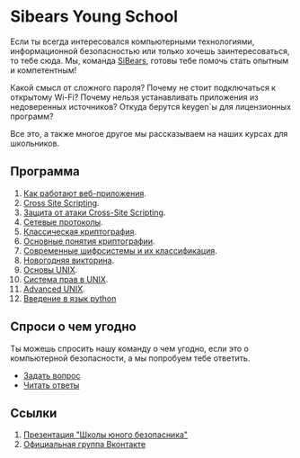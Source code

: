 # Sibears Young School

Если ты всегда интересовался компьютерными технологиями, информационной безопасностью или только хочешь заинтересоваться, то тебе сюда.
Мы, команда [SiBears]((https://vk.com/sibears_tomsk)), готовы тебе помочь стать опытным и компетентным!

Какой смысл от сложного пароля? Почему не стоит подключаться к открытому Wi-Fi? Почему нельзя устанавливать приложения из недоверенных источников? Откуда берутся keygen\`ы для лицензионных программ? 

Все это, а также многое другое мы рассказываем на наших курсах для школьников.

## Программа
1. [Как работают веб-приложения](web/l1.md).
2. [Cross Site Scripting](web/l2.md).
3. [Защита от атаки Cross-Site Scripting](web/l3.md).
4. [Сетевые протоколы](network/l4.md).
5. [Классическая криптография](cryptography/l5.md).
6. [Основные понятия криптографии](cryptography/l6.md).
7. [Современные шифрсистемы и их классификация](cryptography/l7.md).
8. [Новогодняя викторина](fun/l8.md).
9. [Основы UNIX](unix/l9.md).
10. [Система прав в UNIX](unix/l10.md).
11. [Advanced UNIX](unix/l11.md).
12. [Введение в язык python](programming/l1.md)

## Спроси о чем угодно
Ты можешь спросить нашу команду о чем угодно, если это о компьютерной безопасности, а мы попробуем тебе ответить.
* [Задать вопрос](https://github.com/sibears/school/issues)
* [Читать ответы](https://github.com/sibears/school/issues?q=is%3Aissue+is%3Aclosed+sort%3Aupdated-desc)


## Ссылки
1. [Презентация "Школы юного безопасника"](schoolctf.pdf)
2. [Официальная группа Вконтакте](https://vk.com/sibears_school)
